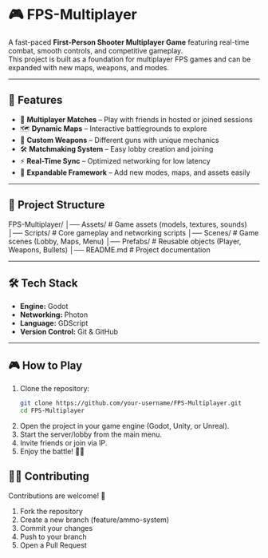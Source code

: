 # 🎮 FPS-Multiplayer

A fast-paced **First-Person Shooter Multiplayer Game** featuring real-time combat, smooth controls, and competitive gameplay.  
This project is built as a foundation for multiplayer FPS games and can be expanded with new maps, weapons, and modes.

---

## 🚀 Features

- 🔫 **Multiplayer Matches** – Play with friends in hosted or joined sessions
- 🗺️ **Dynamic Maps** – Interactive battlegrounds to explore
- 🎯 **Custom Weapons** – Different guns with unique mechanics
- 🛠️ **Matchmaking System** – Easy lobby creation and joining
- ⚡ **Real-Time Sync** – Optimized networking for low latency
- 🎨 **Expandable Framework** – Add new modes, maps, and assets easily

---

## 📂 Project Structure

FPS-Multiplayer/
│── Assets/ # Game assets (models, textures, sounds)
│── Scripts/ # Core gameplay and networking scripts
│── Scenes/ # Game scenes (Lobby, Maps, Menu)
│── Prefabs/ # Reusable objects (Player, Weapons, Bullets)
│── README.md # Project documentation

---

## 🛠️ Tech Stack

- **Engine:** Godot
- **Networking:** Photon
- **Language:** GDScript
- **Version Control:** Git & GitHub

---

## 🎮 How to Play

1. Clone the repository:
   ```bash
   git clone https://github.com/your-username/FPS-Multiplayer.git
   cd FPS-Multiplayer
   ```
2. Open the project in your game engine (Godot, Unity, or Unreal).
3. Start the server/lobby from the main menu.
4. Invite friends or join via IP.
5. Enjoy the battle! 🔫🔥

## 🧑‍💻 Contributing

Contributions are welcome! 🚀

1. Fork the repository
2. Create a new branch (feature/ammo-system)
3. Commit your changes
4. Push to your branch
5. Open a Pull Request
